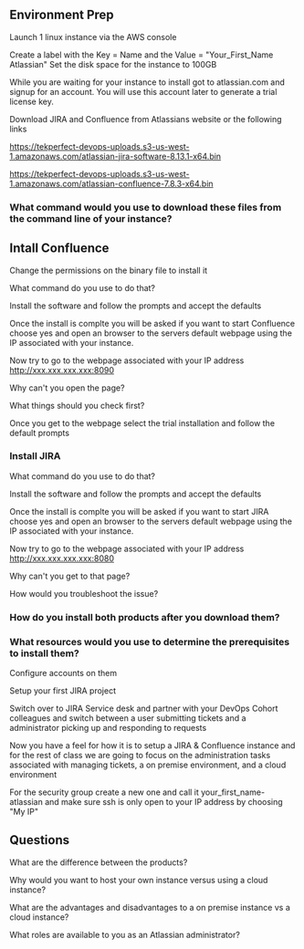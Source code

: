 ﻿## Environment Prep

Launch 1 linux instance via the AWS console

Create a label with the Key = Name and the Value = "Your_First_Name Atlassian"
Set the disk space for the instance to 100GB

While you are waiting for your instance to install got to atlassian.com and signup for an account.
You will use this account later to generate a trial license key.

Download JIRA and Confluence from Atlassians website or the following links

https://tekperfect-devops-uploads.s3-us-west-1.amazonaws.com/atlassian-jira-software-8.13.1-x64.bin

https://tekperfect-devops-uploads.s3-us-west-1.amazonaws.com/atlassian-confluence-7.8.3-x64.bin

### What command would you use to download these files from the command line of your instance?

## Intall Confluence

Change the permissions on the binary file to install it

What command do you use to do that?

Install the software and follow the prompts and accept the defaults

Once the install is complte you will be asked if you want to start Confluence choose yes and open an browser to the servers default webpage using the IP associated with your instance.

Now try to go to the webpage associated with your IP address http://xxx.xxx.xxx.xxx:8090

Why can't you open the page?

What things should you check first?

Once you get to the webpage select the trial installation and follow the default prompts

### Install JIRA

What command do you use to do that?

Install the software and follow the prompts and accept the defaults

Once the install is complte you will be asked if you want to start JIRA choose yes and open an browser to the servers default webpage using the IP associated with your instance.

Now try to go to the webpage associated with your IP address http://xxx.xxx.xxx.xxx:8080

Why can't you get to that page?

How would you troubleshoot the issue?

### How do you install both products after you download them?

### What resources would you use to determine the prerequisites to install them?

Configure accounts on them

Setup your first JIRA project

Switch over to JIRA Service desk and partner with your DevOps Cohort colleagues and switch between a user submitting tickets and a administrator picking up and responding to requests

Now you have a feel for how it is to setup a JIRA & Confluence instance and for the rest of class we are going to focus on the administration tasks associated with managing tickets, a on premise environment, and a cloud environment

For the security group create a new one and call it your_first_name-atlassian and make sure ssh is only open to your IP address by choosing "My IP"

## Questions

What are the difference between the products?

Why would you want to host your own instance versus using a cloud instance?

What are the advantages and disadvantages to a on premise instance vs a cloud instance?

What roles are available to you as an Atlassian administrator?
